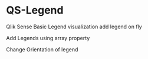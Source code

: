 # QS-Legend
Qlik Sense Basic Legend visualization add legend on fly
<p>Add Legends using array property</p>
<p>Change Orientation of legend</p>


